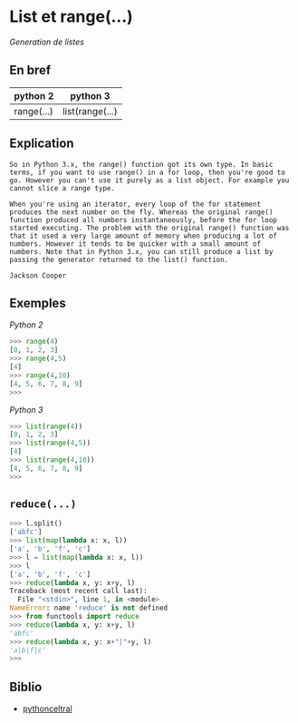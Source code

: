 # List et range(...)

_Generation de listes_

## En bref
|python 2  |python 3|
|----------|--------|
|range(...)|list(range(...)|

## Explication
```text
So in Python 3.x, the range() function got its own type. In basic terms, if you want to use range() in a for loop, then you're good to go. However you can't use it purely as a list object. For example you cannot slice a range type.

When you're using an iterator, every loop of the for statement produces the next number on the fly. Whereas the original range() function produced all numbers instantaneously, before the for loop started executing. The problem with the original range() function was that it used a very large amount of memory when producing a lot of numbers. However it tends to be quicker with a small amount of numbers. Note that in Python 3.x, you can still produce a list by passing the generator returned to the list() function.

Jackson Cooper 
```

## Exemples
*Python 2*
```python
>>> range(4)
[0, 1, 2, 3]
>>> range(4,5)
[4]
>>> range(4,10)
[4, 5, 6, 7, 8, 9]
>>> 
```

*Python 3*
```python
>>> list(range(4))
[0, 1, 2, 3]
>>> list(range(4,5))
[4]
>>> list(range(4,10))
[4, 5, 6, 7, 8, 9]
>>> 
```

## `reduce(...)`

```python
>>> l.split()
['abfc']
>>> list(map(lambda x: x, l))
['a', 'b', 'f', 'c']
>>> l = list(map(lambda x: x, l))
>>> l
['a', 'b', 'f', 'c']
>>> reduce(lambda x, y: x+y, l)
Traceback (most recent call last):
  File "<stdin>", line 1, in <module>
NameError: name 'reduce' is not defined
>>> from functools import reduce
>>> reduce(lambda x, y: x+y, l)
'abfc'
>>> reduce(lambda x, y: x+"|"+y, l)
'a|b|f|c'
>>>
```

## Biblio
- [pythonceltral](https://www.pythoncentral.io/pythons-range-function-explained/)
